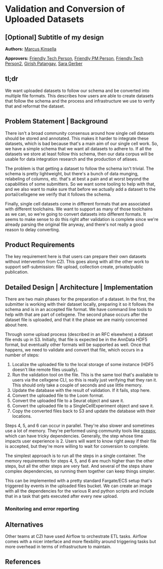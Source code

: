 # Validation and Conversion of Uploaded Datasets

## [Optional] Subtitle of my design

**Authors:** [Marcus Kinsella](mkinsella@chanzuckerberg.com)

**Approvers:** [Friendly Tech Person](mailto:some.nice.person@chanzuckerberg.com), [Friendly PM Person](mailto:some.nice.person@chanzuckerberg.com), [Friendly Tech Person2](mailto:some.nice.person@chanzuckerberg.com), [Girish Patangay](mailto:girish.patangay@chanzuckerberg.com), [Sara Gerber](mailto:sara.gerber@chanzuckerberg.com) 

## tl;dr 

We want uploaded datasets to follow our schema and be converted into multiple file formats. This describes how users are
able to create datasets that follow the schema and the process and infrastructure we use to verify that and reformat the
dataset.

## Problem Statement | Background

There isn't a broad community consensus around how single cell datasets should be stored and annotated. This
makes it harder to integrate these datasets, which is bad because that's a main aim of our single cell work. So, we have
a simple schema that we want all datasets to adhere to. If all the datasets we store at least follow this schema, then
our data corpus will be usable for data integration research and the production of atlases.

The problem is that getting a dataset to follow the schema isn't trivial. The schema is pretty lightweight, but there's
a bunch of data munging, relabeling of columns, etc. that's at best a pain and at worst beyond the capabilities of some
submitters. So we want some tooling to help with that, and we also want to make sure that before we actually add a
dataset to the portal/cellxgene we verify that it follows the schema.

Finally, single cell datasets come in different formats that are associated with different toolchains. We want to
support as many of those toolchains as we can, so we're going to convert datasets into different formats. It seems to
make sense to do this right after validation is complete since we're already parsing the original file anyway, and
there's not really a good reason to delay converting.


## Product Requirements

The key requirement here is that users can prepare their own datasets without intervention from CZI. This goes along
with all the other work to support self-submission: file upload, collection create, private/public publication.


## Detailed Design | Architecture | Implementation

There are two main phases for the preparation of a dataset. In the first, the submitter is working with their dataset
locally, preparing it so it follows the schema and is in an accepted file format. We have command line tools to help
with that are part of cellxgene. The second phase occurs after the dataset file is uploaded, and that it the phase we
are mainly concerned about here.

Through some upload process (described in an RFC elsewhere) a dataset file ends up in S3. Initially, that file is
expected be in the AnnData HDF5 format, but eventually other formats will be supported as well. Once that happens, we
need to validate and convert that file, which occurs in a number of steps:

1. Localize the uploaded file to the local storage of some instance (HDF5 doesn't like remote files usually).
2. Run the validation tool on the file. This is the same tool that's available to users via the cellxgene CLI, so this
   is really just verifying that they ran it. This should only take a couple of seconds and use little memory.
3. Update the database with the result of validation. If it fails, stop here.
4. Convert the uploaded file to the Loom format.
5. Convert the uploaded file to a Seurat object and save it.
6. Convert the uploaded file to a SingleCellExperiment object and save it.
7. Copy the converted files back to S3 and update the database with their locations.

Steps 4, 5, and 6 can occur in parallel. They're also slower and sometimes use a lot of memory. They're performed using
community tools like [sceasy](https://github.com/cellgeni/sceasy), which can have tricky dependencies. Generally, the
step whose time impacts user experience is 2. Users will want to know right away if their file is accepted, but they're
more willing to wait for conversion to complete.

The simplest approach is to run all the steps in a single container. The memory requirements for steps 4, 5, and 6 are
much higher than the other steps, but all the other steps are very fast. And several of the steps share complex
dependencies, so running them together can keep things simpler.

This can be implemented with a pretty standard Fargate/ECS setup that's triggered by events in the uploaded files
bucket. We can create an image with all the dependencies for the various R and python scripts and include that in a task
that gets executed after every new upload.


### Monitoring and error reporting


## Alternatives

Other teams at CZI have used Airflow to orchestrate ETL tasks. Airflow comes with a nicer interface and more flexbility
around triggering tasks but more overhead in terms of infrastructure to maintain.

## References
